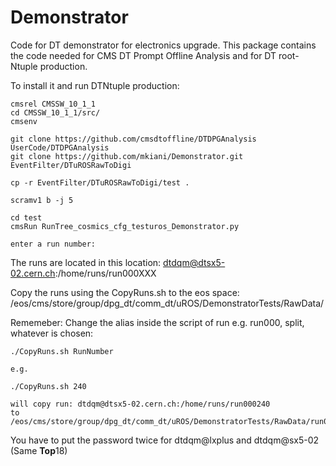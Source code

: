 # Demonstrator


Code for DT demonstrator for electronics upgrade. This package contains the code needed for CMS DT Prompt Offline Analysis and for DT root-Ntuple production.

To install it and run DTNtuple production:

```
cmsrel CMSSW_10_1_1
cd CMSSW_10_1_1/src/
cmsenv

git clone https://github.com/cmsdtoffline/DTDPGAnalysis UserCode/DTDPGAnalysis
git clone https://github.com/mkiani/Demonstrator.git EventFilter/DTuROSRawToDigi 

cp -r EventFilter/DTuROSRawToDigi/test . 

scramv1 b -j 5

cd test
cmsRun RunTree_cosmics_cfg_testuros_Demonstrator.py

enter a run number:

```


The runs are located in this location:  dtdqm@dtsx5-02.cern.ch:/home/runs/run000XXX


Copy the runs using the CopyRuns.sh to the eos space: /eos/cms/store/group/dpg_dt/comm_dt/uROS/DemonstratorTests/RawData/


Rememeber: Change the alias inside the script of run e.g. run000, split, whatever is chosen:

```
./CopyRuns.sh RunNumber 

e.g. 

./CopyRuns.sh 240

will copy run: dtdqm@dtsx5-02.cern.ch:/home/runs/run000240 
to  /eos/cms/store/group/dpg_dt/comm_dt/uROS/DemonstratorTests/RawData/run000240
```

You have to put the password twice for dtdqm@lxplus and dtdqm@sx5-02 (Same **Top**18)

